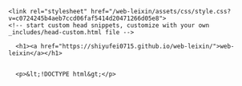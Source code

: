 
<!DOCTYPE html>
<html lang="en-US">
  <head>
    <meta charset="UTF-8">
    <meta http-equiv="X-UA-Compatible" content="IE=edge">
    <meta name="viewport" content="width=device-width, initial-scale=1">

<!-- Begin Jekyll SEO tag v2.8.0 -->
<title>web-leixin</title>
<meta name="generator" content="Jekyll v3.9.2" />
<meta property="og:title" content="web-leixin" />
<meta property="og:locale" content="en_US" />
<link rel="canonical" href="https://shiyufei0715.github.io/web-leixin/" />
<meta property="og:url" content="https://shiyufei0715.github.io/web-leixin/" />
<meta property="og:site_name" content="web-leixin" />
<meta property="og:type" content="website" />
<meta name="twitter:card" content="summary" />
<meta property="twitter:title" content="web-leixin" />
<script type="application/ld+json">
{"@context":"https://schema.org","@type":"WebSite","headline":"web-leixin","name":"web-leixin","url":"https://shiyufei0715.github.io/web-leixin/"}</script>
<!-- End Jekyll SEO tag -->

    <link rel="stylesheet" href="/web-leixin/assets/css/style.css?v=c0724245b4aeb7ccd06faf5414d20471266d05e8">
    <!-- start custom head snippets, customize with your own _includes/head-custom.html file -->

<!-- Setup Google Analytics -->



<!-- You can set your favicon here -->
<!-- link rel="shortcut icon" type="image/x-icon" href="/web-leixin/favicon.ico" -->

<!-- end custom head snippets -->

  </head>
  <body>
    <div class="container-lg px-3 my-5 markdown-body">
      
      <h1><a href="https://shiyufei0715.github.io/web-leixin/">web-leixin</a></h1>
      

      <p>&lt;!DOCTYPE html&gt;</p>
<html>
	<head>
		<meta charset="utf-8" />
		<title></title>
		<style type="text/css">
			.box {

				padding:10px;
				margin:10px;
				text-align: center;
				font-size: 20px;
			}
			h2 {
				font-size: 36px;
				font-style: italic;
			}
			.a {
				font-size: 36px;
				color: blue;
			}
			.b {
				font-size: 36px;
				color: red;
			}
			.c {
				font-size: 36px;
				color:yellow;
				}
			.d {
				font-size: 36px;
				color: blue;
			}	
			.e {
				font-size: 36px;
				color: green;
			}
			.f {
				font-size: 36px;
				color:red;
			}
			</style>
	</head>
	
	<body>
		<div class="box">
			<a class="a">G</a>
			<a class="b">o</a>
			<a class="c">o</a>
			<a class="d">G</a>
			<a class="e">l</a>
			<a class="f">e</a>			
              <div> 我是默认的文字效果。</div>
			<p>我是红色文字，<span>可是我就变成蓝色文字了</span>, <strong><em>这里是题目中要改颜色的地方! </em></strong> </p>
		</div>
	</body>
</html>


      
    </div>
    <script src="https://cdnjs.cloudflare.com/ajax/libs/anchor-js/4.1.0/anchor.min.js" integrity="sha256-lZaRhKri35AyJSypXXs4o6OPFTbTmUoltBbDCbdzegg=" crossorigin="anonymous"></script>
    <script>anchors.add();</script>
  </body>
</html>
